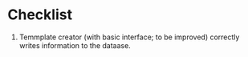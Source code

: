 # Checklist
1. Temmplate creator (with basic interface; to be improved) correctly writes information to the dataase.
